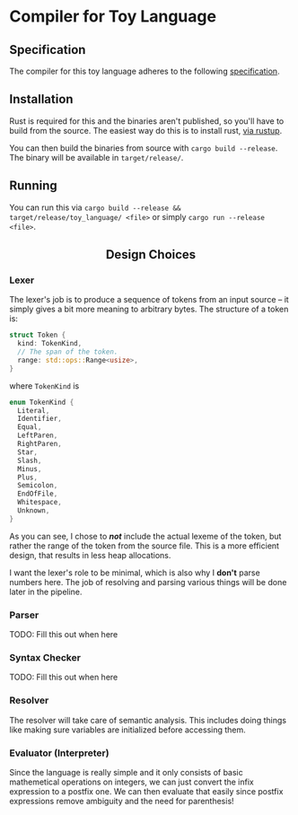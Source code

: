 # Compiler for Toy Language

## Specification
The compiler for this toy language adheres to the following [specification].

## Installation
Rust is required for this and the binaries aren't published, so you'll have to build from the source. The easiest way do this is to install rust, [via rustup](https://www.rust-lang.org/tools/install).

You can then build the binaries from source with `cargo build --release`. The binary will be available in `target/release/`.

## Running
You can run this via `cargo build --release && target/release/toy_language/ <file>` or simply `cargo run --release <file>`.

<h2 align=center> Design Choices </h2>

### Lexer
The lexer's job is to produce a sequence of tokens from an input source – it simply gives a bit more meaning to arbitrary bytes. The structure of a token is:

```rust
struct Token {
  kind: TokenKind,
  // The span of the token.
  range: std::ops::Range<usize>,
}
```
where `TokenKind` is
```rust
enum TokenKind {
  Literal,
  Identifier,
  Equal,
  LeftParen,
  RightParen,
  Star,
  Slash,
  Minus,
  Plus,
  Semicolon,
  EndOfFile,
  Whitespace,
  Unknown,
}
```
As you can see, I chose to ***not*** include the actual lexeme of the token, but rather the range of the token from the source file. This is a more efficient design, that results in less heap allocations.

I want the lexer's role to be minimal, which is also why I **don't** parse numbers here. The job of resolving and parsing various things will be done later in the pipeline.

### Parser
TODO: Fill this out when here

### Syntax Checker
TODO: Fill this out when here

### Resolver
The resolver will take care of semantic analysis. This includes doing things like making sure variables are initialized before accessing them.

### Evaluator (Interpreter)
Since the language is really simple and it only consists of basic mathemetical operations on integers, we can just convert the infix expression to a postfix one. We can then evaluate that easily since postfix expressions remove ambiguity and the need for parenthesis!


[specification]: SPECIFICATION.md
